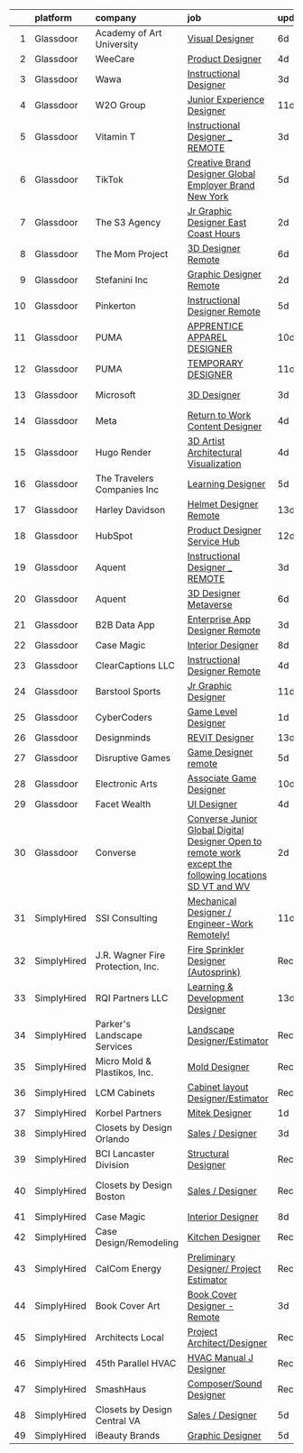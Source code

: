

|    | platform    | company                           | job                                                                                                                                                                                                                                                                                                                                                                                                                                                                                                                                                                                                                                                                                                                                                                                                                                                                                                                                                                                                                                                                                                                                                                                                                                                                                                                                                          | update_time   | location                |
|---:|:------------|:----------------------------------|:-------------------------------------------------------------------------------------------------------------------------------------------------------------------------------------------------------------------------------------------------------------------------------------------------------------------------------------------------------------------------------------------------------------------------------------------------------------------------------------------------------------------------------------------------------------------------------------------------------------------------------------------------------------------------------------------------------------------------------------------------------------------------------------------------------------------------------------------------------------------------------------------------------------------------------------------------------------------------------------------------------------------------------------------------------------------------------------------------------------------------------------------------------------------------------------------------------------------------------------------------------------------------------------------------------------------------------------------------------------|:--------------|:------------------------|
|  1 | Glassdoor   | Academy of Art University         | [Visual Designer](https://www.glassdoor.com/partner/jobListing.htm?pos=114&ao=1136043&s=58&guid=0000018113c891c7ac9c043f4f1fff81&src=GD_JOB_AD&t=SR&vt=w&cs=1_66c7dee7&cb=1653894321143&jobListingId=1007887273409&jrtk=3-0-1g49sh4gdq6fr801-1g49sh4grq69q800-e26ba85fdd71777b-)                                                                                                                                                                                                                                                                                                                                                                                                                                                                                                                                                                                                                                                                                                                                                                                                                                                                                                                                                                                                                                                                             | 6d            | Remote                  |
|  2 | Glassdoor   | WeeCare                           | [Product Designer](https://www.glassdoor.com/partner/jobListing.htm?pos=121&ao=1136043&s=58&guid=0000018113c891c7ac9c043f4f1fff81&src=GD_JOB_AD&t=SR&vt=w&ea=1&cs=1_ce66ce11&cb=1653894321146&jobListingId=1007892741780&jrtk=3-0-1g49sh4gdq6fr801-1g49sh4grq69q800-867526a881c9ae67-)                                                                                                                                                                                                                                                                                                                                                                                                                                                                                                                                                                                                                                                                                                                                                                                                                                                                                                                                                                                                                                                                       | 4d            | Remote                  |
|  3 | Glassdoor   | Wawa                              | [Instructional Designer](https://www.glassdoor.com/partner/jobListing.htm?pos=122&ao=1136043&s=58&guid=0000018113c891c7ac9c043f4f1fff81&src=GD_JOB_AD&t=SR&vt=w&cs=1_a25cd6b1&cb=1653894321146&jobListingId=1007894986896&jrtk=3-0-1g49sh4gdq6fr801-1g49sh4grq69q800-18e68ffd9ee3d957-)                                                                                                                                                                                                                                                                                                                                                                                                                                                                                                                                                                                                                                                                                                                                                                                                                                                                                                                                                                                                                                                                      | 3d            | Wawa, PA                |
|  4 | Glassdoor   | W2O Group                         | [Junior Experience Designer](https://www.glassdoor.com/partner/jobListing.htm?pos=129&ao=1136043&s=58&guid=0000018113c891c7ac9c043f4f1fff81&src=GD_JOB_AD&t=SR&vt=w&cs=1_4d3c81b3&cb=1653894321147&jobListingId=1007873572706&jrtk=3-0-1g49sh4gdq6fr801-1g49sh4grq69q800-a1f551b7cf58e9fd-)                                                                                                                                                                                                                                                                                                                                                                                                                                                                                                                                                                                                                                                                                                                                                                                                                                                                                                                                                                                                                                                                  | 11d           | Remote                  |
|  5 | Glassdoor   | Vitamin T                         | [Instructional Designer _ REMOTE](https://www.glassdoor.com/partner/jobListing.htm?pos=108&ao=1110586&s=58&guid=0000018113c891c7ac9c043f4f1fff81&src=GD_JOB_AD&t=SR&vt=w&cs=1_d61a0427&cb=1653894321142&jobListingId=1007895177205&cpc=3BA4CE39D5B5DEF5&jrtk=3-0-1g49sh4gdq6fr801-1g49sh4grq69q800-ae0ac043aa2ef5cc--6NYlbfkN0DMrcEu7yrtATojKJA7cEzGQ3FdRGWLh0CZQInL4ECGI6k5tN82kdM0cJmh4vC7GgiNjTyGYUv2f7jzhneocTZUNP5MWRuOhIBKkGGb1apBs74H8stAXYUrJeq3n16SI1jp3_rcni5BbWfN-Mw5WVZ6dMhlhX4ZdNeCH0wCtD1xOWvjQEdlZ4MKt_WTaRQATOE2lIdjkdjADNiashGwuUHn6rzmcN4j2mRw2HzD1FptJiVBH9qClMm0oGZgDoR3l-82OIi-wt_lMhRKjT7xU8ozonQxrOZJ_Ne0T-XZGduCZ68gZ2K4bnUlsU7gUbB798KmElmB2a9ptVAo7ECICdj4s3TRQ048MHM1PU3cJZNPqiPQji6Oquo7czP1l-lX5byDPnYnyclvJFYJJwWHiEx_xx068kKMKO7u0CxMe7ReOSIYpuAw3d9IdMq8SdCCyNNahtGeYdL0igcQIC4HqZt5)                                                                                                                                                                                                                                                                                                                                                                                                                                                                                                                                        | 3d            | White Plains, NY        |
|  6 | Glassdoor   | TikTok                            | [Creative Brand Designer   Global Employer Brand   New York](https://www.glassdoor.com/partner/jobListing.htm?pos=116&ao=1136043&s=58&guid=0000018113c891c7ac9c043f4f1fff81&src=GD_JOB_AD&t=SR&vt=w&cs=1_bf2bca3a&cb=1653894321143&jobListingId=1007887843036&jrtk=3-0-1g49sh4gdq6fr801-1g49sh4grq69q800-510ffd380d9b2fa2-)                                                                                                                                                                                                                                                                                                                                                                                                                                                                                                                                                                                                                                                                                                                                                                                                                                                                                                                                                                                                                                  | 5d            | New York, NY            |
|  7 | Glassdoor   | The S3 Agency                     | [Jr  Graphic Designer  East Coast Hours ](https://www.glassdoor.com/partner/jobListing.htm?pos=102&ao=1110586&s=58&guid=0000018113c891c7ac9c043f4f1fff81&src=GD_JOB_AD&t=SR&vt=w&ea=1&cs=1_fbbca9cb&cb=1653894321142&jobListingId=1007898074814&cpc=6FC5BA77C9A4CD78&jrtk=3-0-1g49sh4gdq6fr801-1g49sh4grq69q800-bbfbbadaae3f53c1--6NYlbfkN0Dx_v1g2F9XmSVJlQ0p8WOO-7nqua9RDwBeeRYQYjFgz9sVt_v-2uqk2iltN6N_jVh84Lrmr5mdVAkqJOKud_P0otb9BgsL9lBwfA_y52FwZTHSso0Fxl5AyN5QLUscQnxEEZVqWBzH3CbjfVtB9i6DGb--tKA7bUpDbVKEP4it-lR8Zb6n-ILmlmAcQCSLEVqF8vi3lSxFq4ChFfPTBFArVME5Oc1zjsMC4h-JPVVTj1nFZzSU_0KLsVLJMAW9mOpFk7zKtaGv8PqMyKF9DkNJ9E84XXhfUVyY-jjlpPfXYYZPjEQeRqU6anc-gt2XeMaqlUFIAlylkp2X-smuFiwWfITx22czBi5Qq3_D4wOUMho7TUwGTgG_QSL9j0OCYYiFneY1T3MMq9nBbOpK88_cuVB0Y5Sn0z3Cjn3dYlM6g8yb8EG0jj0lYkx20Far0f5xBDOulK8dY3I9gRdYmLSH9YHIyJa0DIPBzUxFZKaolV5jx13KaqIJtf3rRyhkDnc%3D)                                                                                                                                                                                                                                                                                                                                                                                                                                                                             | 2d            | Remote                  |
|  8 | Glassdoor   | The Mom Project                   | [3D Designer  Remote ](https://www.glassdoor.com/partner/jobListing.htm?pos=105&ao=1110586&s=58&guid=0000018113c891c7ac9c043f4f1fff81&src=GD_JOB_AD&t=SR&vt=w&cs=1_3395e58c&cb=1653894321142&jobListingId=1007886436167&cpc=6FC5BA77C9A4CD78&jrtk=3-0-1g49sh4gdq6fr801-1g49sh4grq69q800-fe33e103591b5056--6NYlbfkN0BDp_epf89aHDQhKpPegNJQ_ldQpEFZQsM9OcONMGxWx6pU56EKHF58QjVdAUvn2gUYcPg_V_x2WniXDrLP5VbIg-rC7mn1Qy9RfkkiAlqY2LRlM7LOfznOL0U9ebP1K6YLZBAg65pGuRKYjpedu-NlOQZOIHmkh8Te1-zQoEt64m0csjzpD9zS5AWTEudqbrf1Brmo49S_UjEb2vnpOzdZjC1sLmLlpr-BCQbjrhISx0YbByTs0SdXaVXa6xTZGcXT-AuhfKFLrIbleDRk7KjestHNlsS6fC6i14YAHWRAPHplikf4hmq0QATwUDhJDxKKrOlrQdQkSNfcAMBiFO16dCwmr3Gup12zT7TFvD21p-4RahzHGY7tNCjmGW_JG4k17lPvvF97fimxkWzP4GUbTXoBiBcyVsIrgLXF-PJaK9Ji2FQu9kPyJoEVgxJlf5i3c8UtZyM_kQTfxGcWGRqpiXaVMe7FzqyV7b16tA-h_a4yt51voKUe9Nc02RIV3QEDfWdGIhCoR_kDr0SBRSQ-WuVk4_Yh_E3QmlwyUWlIl1BWwZD2jN_MUy8bKPbRvL8%3D)                                                                                                                                                                                                                                                                                                                                                                                                                                     | 6d            | Seattle, WA             |
|  9 | Glassdoor   | Stefanini  Inc                    | [Graphic Designer  Remote ](https://www.glassdoor.com/partner/jobListing.htm?pos=112&ao=1136043&s=58&guid=0000018113c891c7ac9c043f4f1fff81&src=GD_JOB_AD&t=SR&vt=w&ea=1&cs=1_6b852643&cb=1653894321143&jobListingId=1007899547144&jrtk=3-0-1g49sh4gdq6fr801-1g49sh4grq69q800-420d0ffac65c912e-)                                                                                                                                                                                                                                                                                                                                                                                                                                                                                                                                                                                                                                                                                                                                                                                                                                                                                                                                                                                                                                                              | 2d            | Dallas, TX              |
| 10 | Glassdoor   | Pinkerton                         | [Instructional Designer  Remote ](https://www.glassdoor.com/partner/jobListing.htm?pos=103&ao=1110586&s=58&guid=0000018113c891c7ac9c043f4f1fff81&src=GD_JOB_AD&t=SR&vt=w&cs=1_8cbeceb7&cb=1653894321141&jobListingId=1007890718547&cpc=9908D8D4413DBB8A&jrtk=3-0-1g49sh4gdq6fr801-1g49sh4grq69q800-fe6a22d033b9ac05--6NYlbfkN0DEMI6QzMzxi0DD_pMYXICmFoJq-H5LrGXX8bv2zgXFdjxvhNogYZCFzXGj-zNuDRxHoF_Bt1VYN52DVKsSQctlLdwDVnpBk5_SQbD2TLixuSQxH7xyGknGsrPFg1PUvYVwIuWl4RUqDBgmLUjoobMYFjODVUMlQwjFbAQC0nkIH71_QZ9DXD2uiQARXgSyx5G7SIIgC2F1AExDlL7CoDHxWOKre3cbhfgzMmUNGLYhOxOw9eDcoL38hVDSO6_TH2JBpBS1XlXUdwN07Nie0vgu5pBtc3jPq7WqURv5PB1V8TJqpnocor2N_FCs6YX6ixC0aAPrFyw2vnOkm8gpAe8PxV7MT7lWq2tBj3mgzVOG9Wt5u0sJF4crDhLufrm6Bbd8LGZqCNsP5yPQXgvfGVXID6TzHZdH18bo8guAm5Emr1JxlAEajJMfKiHk4MEc9LXnegp0Wsv6uWkjiWCFKwLpTfFGm67TGvWXiGJtyRI8we9fHanvhPr4HTUpf6ixqlaBuhJ2SdgztVvQrRALZudkBOTr1ikRX4ikFRr31i-9xA%3D%3D)                                                                                                                                                                                                                                                                                                                                                                                                                                            | 5d            | Remote                  |
| 11 | Glassdoor   | PUMA                              | [APPRENTICE  APPAREL DESIGNER](https://www.glassdoor.com/partner/jobListing.htm?pos=119&ao=1136043&s=58&guid=0000018113c891c7ac9c043f4f1fff81&src=GD_JOB_AD&t=SR&vt=w&cs=1_6a431348&cb=1653894321145&jobListingId=1007877597006&jrtk=3-0-1g49sh4gdq6fr801-1g49sh4grq69q800-1f92cbeeece5550b-)                                                                                                                                                                                                                                                                                                                                                                                                                                                                                                                                                                                                                                                                                                                                                                                                                                                                                                                                                                                                                                                                | 10d           | Somerville, MA          |
| 12 | Glassdoor   | PUMA                              | [TEMPORARY  DESIGNER](https://www.glassdoor.com/partner/jobListing.htm?pos=128&ao=1136043&s=58&guid=0000018113c891c7ac9c043f4f1fff81&src=GD_JOB_AD&t=SR&vt=w&cs=1_c0f9623a&cb=1653894321146&jobListingId=1007873432364&jrtk=3-0-1g49sh4gdq6fr801-1g49sh4grq69q800-eaa91c3e3ba87870-)                                                                                                                                                                                                                                                                                                                                                                                                                                                                                                                                                                                                                                                                                                                                                                                                                                                                                                                                                                                                                                                                         | 11d           | Somerville, MA          |
| 13 | Glassdoor   | Microsoft                         | [3D Designer](https://www.glassdoor.com/partner/jobListing.htm?pos=110&ao=1136043&s=58&guid=0000018113c891c7ac9c043f4f1fff81&src=GD_JOB_AD&t=SR&vt=w&cs=1_d0a67971&cb=1653894321143&jobListingId=1007896407765&jrtk=3-0-1g49sh4gdq6fr801-1g49sh4grq69q800-59a50215a136338b-)                                                                                                                                                                                                                                                                                                                                                                                                                                                                                                                                                                                                                                                                                                                                                                                                                                                                                                                                                                                                                                                                                 | 3d            | Redmond, WA             |
| 14 | Glassdoor   | Meta                              | [Return to Work   Content Designer](https://www.glassdoor.com/partner/jobListing.htm?pos=130&ao=1136043&s=58&guid=0000018113c891c7ac9c043f4f1fff81&src=GD_JOB_AD&t=SR&vt=w&cs=1_0ed7e255&cb=1653894321147&jobListingId=1007892493847&jrtk=3-0-1g49sh4gdq6fr801-1g49sh4grq69q800-278e23d2fc78bc4f-)                                                                                                                                                                                                                                                                                                                                                                                                                                                                                                                                                                                                                                                                                                                                                                                                                                                                                                                                                                                                                                                           | 4d            | Menlo Park, CA          |
| 15 | Glassdoor   | Hugo Render                       | [3D Artist  Architectural Visualization ](https://www.glassdoor.com/partner/jobListing.htm?pos=113&ao=1136043&s=58&guid=0000018113c891c7ac9c043f4f1fff81&src=GD_JOB_AD&t=SR&vt=w&ea=1&cs=1_1724a6e3&cb=1653894321143&jobListingId=1007892832573&jrtk=3-0-1g49sh4gdq6fr801-1g49sh4grq69q800-3077a0884a258e8e-)                                                                                                                                                                                                                                                                                                                                                                                                                                                                                                                                                                                                                                                                                                                                                                                                                                                                                                                                                                                                                                                | 4d            | Remote                  |
| 16 | Glassdoor   | The Travelers Companies  Inc      | [Learning Designer](https://www.glassdoor.com/partner/jobListing.htm?pos=124&ao=1136043&s=58&guid=0000018113c891c7ac9c043f4f1fff81&src=GD_JOB_AD&t=SR&vt=w&cs=1_6c0bd06c&cb=1653894321146&jobListingId=1007889272250&jrtk=3-0-1g49sh4gdq6fr801-1g49sh4grq69q800-084f6be2c34a9172-)                                                                                                                                                                                                                                                                                                                                                                                                                                                                                                                                                                                                                                                                                                                                                                                                                                                                                                                                                                                                                                                                           | 5d            | Hartford, CT            |
| 17 | Glassdoor   | Harley Davidson                   | [Helmet Designer   Remote](https://www.glassdoor.com/partner/jobListing.htm?pos=123&ao=1136043&s=58&guid=0000018113c891c7ac9c043f4f1fff81&src=GD_JOB_AD&t=SR&vt=w&cs=1_3c638012&cb=1653894321146&jobListingId=1007867133796&jrtk=3-0-1g49sh4gdq6fr801-1g49sh4grq69q800-008a36d6a2e7e35a-)                                                                                                                                                                                                                                                                                                                                                                                                                                                                                                                                                                                                                                                                                                                                                                                                                                                                                                                                                                                                                                                                    | 13d           | Milwaukee, WI           |
| 18 | Glassdoor   | HubSpot                           | [Product Designer  Service Hub](https://www.glassdoor.com/partner/jobListing.htm?pos=127&ao=1136043&s=58&guid=0000018113c891c7ac9c043f4f1fff81&src=GD_JOB_AD&t=SR&vt=w&ea=1&cs=1_f3d78a53&cb=1653894321146&jobListingId=1007870306398&jrtk=3-0-1g49sh4gdq6fr801-1g49sh4grq69q800-16f6658d10fe5c86-)                                                                                                                                                                                                                                                                                                                                                                                                                                                                                                                                                                                                                                                                                                                                                                                                                                                                                                                                                                                                                                                          | 12d           | Cambridge, MA           |
| 19 | Glassdoor   | Aquent                            | [Instructional Designer _ REMOTE](https://www.glassdoor.com/partner/jobListing.htm?pos=107&ao=1110586&s=58&guid=0000018113c891c7ac9c043f4f1fff81&src=GD_JOB_AD&t=SR&vt=w&cs=1_e172f25a&cb=1653894321144&jobListingId=1007895205434&cpc=451933188B21919D&jrtk=3-0-1g49sh4gdq6fr801-1g49sh4grq69q800-01ee832c7e654391--6NYlbfkN0DMrcEu7yrtATojKJA7cEzGQ3FdRGWLh0CZQInL4ECGI9gD0Wolx9R2v-Aex0-GK07oqApHpss1W7XkqYXsrgZKXKilqMbqSNVyfYWir0zBoAP6uB8oWqYrUfBsrC7R5T65MpyWj1RMZcP6ZWM4UMSc0IJEVMxHje-0L9B_hfdVeFs6zZVtH70W7DKqYFF3FVbl2vp1wswmPoEx3-pwvnzqS_razPRyllXYSJeBbvERdtWGcz075zMSkJ6KKHxM1zKOGfI58OlW6sWHUFY9TmYc-HZT3A7Y6x7dmSfTMCq0P5q6wYGyEZo8YfKgFPmvbjt5P8w4hk8UWmKW_13FvxnKMZUW9nQwh00AlJlCfokLZdR5zs_xzVg7LUlfiLa6tX3HK0hsxmba1oSIJGq0UdMROR1lx7WiXT7EFTyO77DkHTM-djF2CgMmv2FztTDO57w%3D)                                                                                                                                                                                                                                                                                                                                                                                                                                                                                                                                                          | 3d            | White Plains, NY        |
| 20 | Glassdoor   | Aquent                            | [3D Designer Metaverse](https://www.glassdoor.com/partner/jobListing.htm?pos=109&ao=1110586&s=58&guid=0000018113c891c7ac9c043f4f1fff81&src=GD_JOB_AD&t=SR&vt=w&cs=1_21cd7b41&cb=1653894321142&jobListingId=1007886056639&cpc=3BA4CE39D5B5DEF5&jrtk=3-0-1g49sh4gdq6fr801-1g49sh4grq69q800-14aa0cad468b6434--6NYlbfkN0DMrcEu7yrtATojKJA7cEzGQ3FdRGWLh0CZQInL4ECGI9gD0Wolx9R2EDT7B77c2cTOkqdPPTYkDVyLVTMGgquo8-bW2Wreiha8aW8KA5H5On8A5p21At5MVpdm7_K3oMiZi5EkWnNyrft4BYW92PgGQjQSKbZDUzrGaH7LvlgHbSR7acboDVYMewHvpYPYjpw0uBGhUtw4yqgCE5MdMXHohP49yYIfD5_MCch0S88c-95OWWIecSUsvMgBaXABWfJAk8PvKWM-4DDUDdPYUGOYxqamMQmnSyxi3AfxuLeqiWsHQvIM_JEhPbk2XJs0IKuszTERSD4M8Al5akeZdNsIL2OEzI0D9Gt0A2g5sHbHUaxHV0iuvKozZxisLSP4ujl_Ja_K23ve6H2j_c7lqJi3oV4R8JAHMZOVb9n5XZDl6YYxCD6JpXExPeZEac2vhr0_LAQT_1rO7gPlyhl-3Er7IAGJnTt5oHCgjz3LZ4-RxDmCfOykbXYNfnspHJSDX34%3D)                                                                                                                                                                                                                                                                                                                                                                                                                                                                                                    | 6d            | Remote                  |
| 21 | Glassdoor   | B2B Data App                      | [Enterprise App Designer   Remote](https://www.glassdoor.com/partner/jobListing.htm?pos=104&ao=1110586&s=58&guid=0000018113c891c7ac9c043f4f1fff81&src=GD_JOB_AD&t=SR&vt=w&ea=1&cs=1_44f765f2&cb=1653894321142&jobListingId=1007895358545&cpc=C19BE7EA145E205E&jrtk=3-0-1g49sh4gdq6fr801-1g49sh4grq69q800-2b650a666bd4434d--6NYlbfkN0AFCFO55fpwWo6oa9JKI3JcI2oWVPcccBj9Y6s5O2226Dvh15T1RmiKUF6Bkk2Tk4YzTqbDOnNj8uto7K0dZogDk1LOR8Gu8UbLMHQJLGb5rWz_5Vgn55c7JuBoCrO1KiMnFe2LZ3Jqidb1csqkak-eb5ec-9jKbFqa7O0oCkzY4LOMfYKODAmOT8lqDZuSQ83yLP0HeKSKCIwZtyf3GGDEkedNFDKIHJbKvBpojFBbISo5UTdtkzd8C4UAgMHjAS2RpL2Az4IqIDLrYX0aADW4_Ei4-ERJp7PTFSK4br5I79njwKebWaFydlalcFzd3qIbw8tACX6FJ5pgVGqO0brXk5TUQLC0tZfVvPHu33tiYDcXrdGX93R0lky_A0eOWtDiQlELtmlIbW-T_y8G4EM013kgb0jO7bPcH4zHMuzPLEaMqaHR7FRsFnuFx0tV8-ZsYuLoWOQpuBaX2wqOundtoRJjI0VaXshzMVVwTMfsVgNLp1umVpQH5KKnpgbF6Kl8aSesqFXclJQwQIw8Fms5)                                                                                                                                                                                                                                                                                                                                                                                                                                                                  | 3d            | Remote                  |
| 22 | Glassdoor   | Case Magic                        | [Interior Designer](https://www.glassdoor.com/partner/jobListing.htm?pos=125&ao=1136043&s=58&guid=0000018113c891c7ac9c043f4f1fff81&src=GD_JOB_AD&t=SR&vt=w&ea=1&cs=1_3decbe56&cb=1653894321146&jobListingId=1007881346663&jrtk=3-0-1g49sh4gdq6fr801-1g49sh4grq69q800-173badf1b34b5b40-)                                                                                                                                                                                                                                                                                                                                                                                                                                                                                                                                                                                                                                                                                                                                                                                                                                                                                                                                                                                                                                                                      | 8d            | Remote                  |
| 23 | Glassdoor   | ClearCaptions  LLC                | [Instructional Designer  Remote ](https://www.glassdoor.com/partner/jobListing.htm?pos=120&ao=1136043&s=58&guid=0000018113c891c7ac9c043f4f1fff81&src=GD_JOB_AD&t=SR&vt=w&ea=1&cs=1_2a32d0fd&cb=1653894321145&jobListingId=1007892884603&jrtk=3-0-1g49sh4gdq6fr801-1g49sh4grq69q800-90195699a2466813-)                                                                                                                                                                                                                                                                                                                                                                                                                                                                                                                                                                                                                                                                                                                                                                                                                                                                                                                                                                                                                                                        | 4d            | Remote                  |
| 24 | Glassdoor   | Barstool Sports                   | [Jr  Graphic Designer](https://www.glassdoor.com/partner/jobListing.htm?pos=118&ao=1136043&s=58&guid=0000018113c891c7ac9c043f4f1fff81&src=GD_JOB_AD&t=SR&vt=w&ea=1&cs=1_7f58a1d7&cb=1653894321143&jobListingId=1007872983217&jrtk=3-0-1g49sh4gdq6fr801-1g49sh4grq69q800-7fb119ac1993d3bd-)                                                                                                                                                                                                                                                                                                                                                                                                                                                                                                                                                                                                                                                                                                                                                                                                                                                                                                                                                                                                                                                                   | 11d           | New York, NY            |
| 25 | Glassdoor   | CyberCoders                       | [Game Level Designer](https://www.glassdoor.com/partner/jobListing.htm?pos=106&ao=1110586&s=58&guid=0000018113c891c7ac9c043f4f1fff81&src=GD_JOB_AD&t=SR&vt=w&ea=1&cs=1_9ffb6fd6&cb=1653894321142&jobListingId=1007900164680&cpc=451933188B21919D&jrtk=3-0-1g49sh4gdq6fr801-1g49sh4grq69q800-fd79ed75136ebc08--6NYlbfkN0CpFJQzrgRR8WqXWK1qKKEqALWJw739KlKqr2H-MSI4eoBlI4EFrmor2FYZMP3muM3mnQ-Gfmap1EMZoOZ5hshw-upmFmERiaEG4HzkXDDZh9mxTDL-FmcuXLo5OJSYVikfePSPIr5D8dx6rQvebrCuNT_fznU4EgeoNjznPb7ygMW1hsIL15i6t06BF83gLnBPlcp3fLQ4h1Sr4ZFimrQAmMuIiTZ10Qga4A824QrZV93bbHEMsN4hRfTwz14fTOow5C_ypuaCQd2iOqKuYlzIt3B9m6SSdioQEqz6tpuS7K96miUsFoJfhcdLMf1neoD1iwO9Pbl0YG4XBb9Aov0ou_Fm2MGdZUUE8LW1DEBBlHGCTQa_NHNaV6p-kU2T3phPxhXfoxcWiQaMBMl-VjUOGSW-X6Mq_Yb7CADMoZL2Q44SQOyc7SwLnNeO3z-tyCIo8xHeEBm1KqMU4yxE8Rkf9w_DUFTD0VTH-sagsCPeh-U4JmVAYkt4RqBB0SKETRUynu_t4AOnj9ScnI6ZIsgzYYsC5ypY98948z7PnYiHKbh0LNTSpykRpAkaFRGhIX3aiOw_YBa-ygZzTBiregn1XqWagfaKU4WFruIPHpzuuu9ClW3nhrSOxm_R1QXUm2fKEAY7jnYeJH63LdkJyAz_0Pxo7BKk3sJgqQNCoB5gV9fM-wHH6BQQjjrydgfJ9vX8AHt9tIUlA0tQfJ_L-nSBvEshwbCWa_MylGGv82bHezT-CnViJlQDOz3sf8Y1qDb2qjWf-CaUcS9nQMATDQZ7kuW9n4XXvshiCs5WvngX-Wn4aEcCuAN0NnwScrwYGHNaBUVEgSC0ONFXXqpfW79k8I_cVXdrQsWWFBN3PsH6s_30E9oB1ofMnzznmdWP5A1XZiC59kpp_RKDuXLL35XylK5Fv1PaFhYlsplhAH-IYW5uvfKu7wOgMhruDnHz0ITRBCvA4e0-FxQMbvce7XseNvTBf-51aw8%3D) | 1d            | Dallas, TX              |
| 26 | Glassdoor   | Designminds                       | [REVIT Designer](https://www.glassdoor.com/partner/jobListing.htm?pos=101&ao=1110586&s=58&guid=0000018113c891c7ac9c043f4f1fff81&src=GD_JOB_AD&t=SR&vt=w&ea=1&cs=1_abf56d69&cb=1653894321142&jobListingId=1007867689176&cpc=A0637F14311B9419&jrtk=3-0-1g49sh4gdq6fr801-1g49sh4grq69q800-6037e18d99035dbc--6NYlbfkN0AgtJyK_mEgm6Ks_13l5EY6Ww8M__6-LUAHFTnOAsRmGzvjb9BzxYsGSQCKtO9_2sqJaVS_feTih11JTo9k9ZZMSaRP2PVh-JHlmczoZsuB8_w8alTCtbKqFJqB_HYSnVBfQodnMTYqQQK2tb6Hidm-46YVRbrdVgJ36DcQBbfANKZvPVdoNDLgZTBAz0_dQPAJaj6UyMfSx6HIiLjh4KBUqBNGghGZivKL3A1gy8umdHBXuTiGFXtqmcRk_nVBOs0eRsC2PwYmVLvsNdmqlDtSuK0qrVga7I9yupVGq8uUims3Z-shp5Vpi5sDH4ANAYzR0hhnhC0JEkEiLwD6T8u2LVVCu9w5PMuqctmGRp_J750Piyja7wJSuzFIkYiEF3x_B3Z1_9NZn-TAiX6uYhas3eGZpTL4xN31HBeMk3IFtZxc82o1lQRFYx63NLKQwBpnpJNyp2ENWME5f2GB3W1JvJUkIZ-xgsOJ4wqI1FPYc8e92WH10IWz6Xc1vL60DcQ%3D)                                                                                                                                                                                                                                                                                                                                                                                                                                                                                                      | 13d           | Remote                  |
| 27 | Glassdoor   | Disruptive Games                  | [Game Designer  remote ](https://www.glassdoor.com/partner/jobListing.htm?pos=111&ao=1136043&s=58&guid=0000018113c891c7ac9c043f4f1fff81&src=GD_JOB_AD&t=SR&vt=w&ea=1&cs=1_486524ff&cb=1653894321143&jobListingId=1007890195898&jrtk=3-0-1g49sh4gdq6fr801-1g49sh4grq69q800-211f714e6df07df0-)                                                                                                                                                                                                                                                                                                                                                                                                                                                                                                                                                                                                                                                                                                                                                                                                                                                                                                                                                                                                                                                                 | 5d            | Berkeley, CA            |
| 28 | Glassdoor   | Electronic Arts                   | [Associate Game Designer](https://www.glassdoor.com/partner/jobListing.htm?pos=126&ao=1136043&s=58&guid=0000018113c891c7ac9c043f4f1fff81&src=GD_JOB_AD&t=SR&vt=w&cs=1_037df396&cb=1653894321146&jobListingId=1007878043067&jrtk=3-0-1g49sh4gdq6fr801-1g49sh4grq69q800-d65fd0d6827e13a4-)                                                                                                                                                                                                                                                                                                                                                                                                                                                                                                                                                                                                                                                                                                                                                                                                                                                                                                                                                                                                                                                                     | 10d           | Del Rey, CA             |
| 29 | Glassdoor   | Facet Wealth                      | [UI Designer](https://www.glassdoor.com/partner/jobListing.htm?pos=115&ao=1136043&s=58&guid=0000018113c891c7ac9c043f4f1fff81&src=GD_JOB_AD&t=SR&vt=w&ea=1&cs=1_869e7266&cb=1653894321143&jobListingId=1007893124412&jrtk=3-0-1g49sh4gdq6fr801-1g49sh4grq69q800-4861e9d5d0368dc2-)                                                                                                                                                                                                                                                                                                                                                                                                                                                                                                                                                                                                                                                                                                                                                                                                                                                                                                                                                                                                                                                                            | 4d            | Remote                  |
| 30 | Glassdoor   | Converse                          | [Converse  Junior Global Digital Designer  Open to remote work  except the following locations  SD  VT  and WV ](https://www.glassdoor.com/partner/jobListing.htm?pos=117&ao=1136043&s=58&guid=0000018113c891c7ac9c043f4f1fff81&src=GD_JOB_AD&t=SR&vt=w&cs=1_9c5a3568&cb=1653894321143&jobListingId=1007899058755&jrtk=3-0-1g49sh4gdq6fr801-1g49sh4grq69q800-2ec7aad1eefb785d-)                                                                                                                                                                                                                                                                                                                                                                                                                                                                                                                                                                                                                                                                                                                                                                                                                                                                                                                                                                              | 2d            | Boston, MA              |
| 31 | SimplyHired | SSI Consulting                    | [Mechanical Designer / Engineer-Work Remotely!](https://www.simplyhired.com/job/VaQNU5xa0G0WPVoJDTZmSlYzUVaGMxkaDtl0vmWmIJo_ihyEyT9pRw?q=3d+designer)                                                                                                                                                                                                                                                                                                                                                                                                                                                                                                                                                                                                                                                                                                                                                                                                                                                                                                                                                                                                                                                                                                                                                                                                        | 11d           | Remote                  |
| 32 | SimplyHired | J.R. Wagner Fire Protection, Inc. | [Fire Sprinkler Designer (Autosprink)](https://www.simplyhired.com/job/2BKOi7DRrSzc3ZLl7k92Di1TBS5mXiSDIdYI41KpkGPK5n1RyKTfCA?q=3d+designer)                                                                                                                                                                                                                                                                                                                                                                                                                                                                                                                                                                                                                                                                                                                                                                                                                                                                                                                                                                                                                                                                                                                                                                                                                 | Recently      | Modesto, CA             |
| 33 | SimplyHired | RQI Partners LLC                  | [Learning & Development Designer](https://www.simplyhired.com/job/oh04zcNws5FCh4OzdbvxWmas471NLmPsOpkiDMyjooUXZAKqUaJGfg?q=3d+designer)                                                                                                                                                                                                                                                                                                                                                                                                                                                                                                                                                                                                                                                                                                                                                                                                                                                                                                                                                                                                                                                                                                                                                                                                                      | 13d           | Remote                  |
| 34 | SimplyHired | Parker's Landscape Services       | [Landscape Designer/Estimator](https://www.simplyhired.com/job/NdwmA9ztXr2DnTt6FND1-8mqO7_u6nVhQst1kK5xLwUI_2p15g3h4w?q=3d+designer)                                                                                                                                                                                                                                                                                                                                                                                                                                                                                                                                                                                                                                                                                                                                                                                                                                                                                                                                                                                                                                                                                                                                                                                                                         | Recently      | Apex, NC                |
| 35 | SimplyHired | Micro Mold & Plastikos, Inc.      | [Mold Designer](https://www.simplyhired.com/job/oBLU09SpOd3l-l0au8lM53k9IPUWA3GF5W-GRnr3dBuO9FTCOBYWJw?q=3d+designer)                                                                                                                                                                                                                                                                                                                                                                                                                                                                                                                                                                                                                                                                                                                                                                                                                                                                                                                                                                                                                                                                                                                                                                                                                                        | Recently      | Erie, PA                |
| 36 | SimplyHired | LCM Cabinets                      | [Cabinet layout Designer/Estimator](https://www.simplyhired.com/job/DGSlfiUPWVOU_IlQXYWu3NE8c65_nAMngwGpdSuOIPTgYpGha4wvXw?q=3d+designer)                                                                                                                                                                                                                                                                                                                                                                                                                                                                                                                                                                                                                                                                                                                                                                                                                                                                                                                                                                                                                                                                                                                                                                                                                    | Recently      | Monroe, WA              |
| 37 | SimplyHired | Korbel Partners                   | [Mitek Designer](https://www.simplyhired.com/job/uBIKeraP9U47fYOcORQ1eAit73FwDVSciZ3VKCsSLwgcHxwokZ1vYQ?q=3d+designer)                                                                                                                                                                                                                                                                                                                                                                                                                                                                                                                                                                                                                                                                                                                                                                                                                                                                                                                                                                                                                                                                                                                                                                                                                                       | 1d            | Remote                  |
| 38 | SimplyHired | Closets by Design Orlando         | [Sales / Designer](https://www.simplyhired.com/job/R9kXCKOSY03qgE-HSg3e5a-uJOo1VnOoCZMrTiA7VWWfc5EkdDeemg?q=3d+designer)                                                                                                                                                                                                                                                                                                                                                                                                                                                                                                                                                                                                                                                                                                                                                                                                                                                                                                                                                                                                                                                                                                                                                                                                                                     | 3d            | Florida +1 location     |
| 39 | SimplyHired | BCI Lancaster Division            | [Structural Designer](https://www.simplyhired.com/job/EHWxdfIBhV-Ezb1BSX-AExbAxNAS-Rbk6VwOejqocJtCwZDZcl9f9w?q=3d+designer)                                                                                                                                                                                                                                                                                                                                                                                                                                                                                                                                                                                                                                                                                                                                                                                                                                                                                                                                                                                                                                                                                                                                                                                                                                  | Recently      | Columbia, PA            |
| 40 | SimplyHired | Closets by Design Boston          | [Sales / Designer](https://www.simplyhired.com/job/JusxntV6eVVosyp6tqyyPn1Lpr1EROqdsPoQOHaM3xhv7XYCznNPdA?q=3d+designer)                                                                                                                                                                                                                                                                                                                                                                                                                                                                                                                                                                                                                                                                                                                                                                                                                                                                                                                                                                                                                                                                                                                                                                                                                                     | Recently      | Hanover, MA +1 location |
| 41 | SimplyHired | Case Magic                        | [Interior Designer](https://www.simplyhired.com/job/WAgF14JmswB6TGD-JUfpPD-963ncL4DfuCrtth1pVIXsR89yXGJEBA?q=3d+designer)                                                                                                                                                                                                                                                                                                                                                                                                                                                                                                                                                                                                                                                                                                                                                                                                                                                                                                                                                                                                                                                                                                                                                                                                                                    | 8d            | Remote                  |
| 42 | SimplyHired | Case Design/Remodeling            | [Kitchen Designer](https://www.simplyhired.com/job/_XK_RljHJq-73kQN8sJYVIO734sbgqg_1Jpod3SeN2Hex7Vf6aGN7A?q=3d+designer)                                                                                                                                                                                                                                                                                                                                                                                                                                                                                                                                                                                                                                                                                                                                                                                                                                                                                                                                                                                                                                                                                                                                                                                                                                     | Recently      | Remote                  |
| 43 | SimplyHired | CalCom Energy                     | [Preliminary Designer/ Project Estimator](https://www.simplyhired.com/job/aJowns8Ln9qdvYZWYqyCjfwxCgdFh8KrWAHqEErQDxbHDjidM3cxOw?q=3d+designer)                                                                                                                                                                                                                                                                                                                                                                                                                                                                                                                                                                                                                                                                                                                                                                                                                                                                                                                                                                                                                                                                                                                                                                                                              | Recently      | Durango, CO             |
| 44 | SimplyHired | Book Cover Art                    | [Book Cover Designer - Remote](https://www.simplyhired.com/job/gisL_5oI4-QFmOWgK2PneDRmhHfJ8oQpJufZfAnirLMmeWeMD6aVpQ?q=3d+designer)                                                                                                                                                                                                                                                                                                                                                                                                                                                                                                                                                                                                                                                                                                                                                                                                                                                                                                                                                                                                                                                                                                                                                                                                                         | 3d            | Remote                  |
| 45 | SimplyHired | Architects Local                  | [Project Architect/Designer](https://www.simplyhired.com/job/ytwA1dJsVbEgstTSm543mR-3Y5LDF9lqeucd5nXpPbbw9bTSQwP0Ug?q=3d+designer)                                                                                                                                                                                                                                                                                                                                                                                                                                                                                                                                                                                                                                                                                                                                                                                                                                                                                                                                                                                                                                                                                                                                                                                                                           | Recently      | Sacramento, CA          |
| 46 | SimplyHired | 45th Parallel HVAC                | [HVAC Manual J Designer](https://www.simplyhired.com/job/TCaCseV3LUDvXocq4PpkG0EmdH4mvG-23aX8LmwdFk5qiDR2n6ydNw?q=3d+designer)                                                                                                                                                                                                                                                                                                                                                                                                                                                                                                                                                                                                                                                                                                                                                                                                                                                                                                                                                                                                                                                                                                                                                                                                                               | Recently      | Nampa, ID               |
| 47 | SimplyHired | SmashHaus                         | [Composer/Sound Designer](https://www.simplyhired.com/job/5TV44fqNq9OE9PTw8D83ASmeufu-2onYgJ8O5l4Y0t9TzOHHgUVKrQ?q=3d+designer)                                                                                                                                                                                                                                                                                                                                                                                                                                                                                                                                                                                                                                                                                                                                                                                                                                                                                                                                                                                                                                                                                                                                                                                                                              | Recently      | Remote                  |
| 48 | SimplyHired | Closets by Design Central VA      | [Sales / Designer](https://www.simplyhired.com/job/CuFjNjRF1BVFqSatb-btaHTPOCdyGkR8mV87bn_Ty5uNzZtLyk54Vw?q=3d+designer)                                                                                                                                                                                                                                                                                                                                                                                                                                                                                                                                                                                                                                                                                                                                                                                                                                                                                                                                                                                                                                                                                                                                                                                                                                     | 5d            | Ashland, VA             |
| 49 | SimplyHired | iBeauty Brands                    | [Graphic Designer](https://www.simplyhired.com/job/1Mc6eDIEHuNG7kTomru5l9nypiER5XrdKFE32eOk33WsFmcnaxJkcA?q=3d+designer)                                                                                                                                                                                                                                                                                                                                                                                                                                                                                                                                                                                                                                                                                                                                                                                                                                                                                                                                                                                                                                                                                                                                                                                                                                     | 5d            | Remote                  |